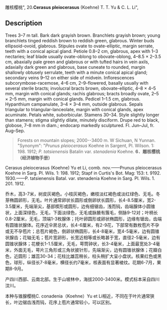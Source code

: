 雕核樱桃",
20.**Cerasus pleiocerasus** (Koehne) T. T. Yu & C. L. Li",

## Description
Trees 3–7 m tall. Bark dark grayish brown. Branchlets grayish brown; young branchlets tinged reddish brown to reddish green, glabrous. Winter buds ellipsoid-ovoid, glabrous. Stipules ovate to ovate-elliptic, margin serrate, teeth with a conical apical gland. Petiole 0.8–2 cm, glabrous, apex with 1–3 nectaries; leaf blade usually ovate-oblong to obovate-oblong, 4–8.5 × 2–3.5 cm, abaxially pale green and glabrous or with tufted hairs in vein axils, adaxially dark green and glabrous, base cuneate to rounded, margin shallowly obtusely serrulate, teeth with a minute conical apical gland; secondary veins 9–12 on either side of midvein. Inflorescences subcorymbose-racemose, 4–6 cm, 2–9-flowered, basally usually with several sterile bracts; involucral bracts brown, obovate-elliptic, 4–8 × 4–5 mm, margin with conical glands; rachis glabrous; bracts broadly ovate, 2–5 × 2–5 mm, margin with conical glands. Pedicel 1–1.5 cm, glabrous. Hypanthium campanulate, 3–4 × 3–4 mm, outside glabrous. Sepals triangular to triangular-lanceolate, margin with conical glands, apex acuminate. Petals white, suborbicular. Stamens 30–34. Style slightly longer than stamens; stigma slightly dilate, minutely disciform. Drupe red to black, globose, 7–8 mm in diam.; endocarp markedly sculptured. Fl. Jun–Jul, fr. Aug–Sep.

> Forests on mountain slopes; 2000--3400 m. W Sichuan, N Yunnan.
  "Synonym": "*Prunus pleiocerasus* Koehne in Sargent, Pl. Wilson. 1: 198. 1912; *P. tatsienensis* Batalin var. *stenadenia* Koehne.
**6．雕核樱桃（经济植物手册）**

Cerasus pleiocerasus (Koehne) Yu et Li, comb. nov.——Prunus pleiocerasus Koehne in Sarg. Pl. Wils. 1: 198. 1912; Stapf in Curtis's Bot. Mag: 153: t. 9192. 1930.——P. tatsienensis Batal. var. stenadenia Koehne in Sarg. Pl. Wils. 1. 201. 1912.

乔木，高3-7米，树皮灰褐色。小枝灰褐色，嫩枝淡红褐色或淡红绿色、无毛。冬芽椭圆卵形，无毛。叶片通常卵状长圆形或倒卵状长圆形，长4-8.5厘米，宽2-3.5厘米，先端渐尖，基部楔形或圆形，边有细锯齿，浅而钝，齿端腺体小圆锥状，上面深绿色，无毛，下面淡绿色，无毛或脉腋有簇毛，侧脉9-12对；叶柄长0.8-2厘米，无毛，顶端1-3枚腺体；托叶卵圆形或卵状椭圆形，边缘有锯齿，齿端有圆锥状腺体。花序近伞房总状，长4-6厘米，有2-9花，下部常有数枚苞片不孕或无不孕苞片；总苞片褐色，倒卵状椭圆形，长4-8毫米，宽4-5毫米，边有圆锥状腺齿；花轴无毛；苞片宽卵形，长宽近相等或长略甚于宽，直径2-5毫米，边有圆锥状腺体；花梗长1-1.5厘米，无毛，萼筒钟状，长3-4毫米，上面最宽处3-4毫米，外面无毛，萼片三角形或三角状披针形，先端渐尖，边有圆锥状腺体；花瓣白色，近圆形；雄蕊30-34；花柱比雄蕊稍长，柱头稍扩大呈小盘状。核果红色或黑色，球形，纵径长7-8毫米，横径长约7毫米，核表面有显著棱纹。花期6-7月，果期8-9月。

产四川西部、云南北部。生于山坡林中，海拔2000-3400米。模式标本采自四川汶川。

本种与锥腺樱桃C. conadenia（Koehne）Yu et Li相近，不同在于叶片通常狭长，叶边锯齿浅而钝，花序上苞片通常较小，可以区别。
